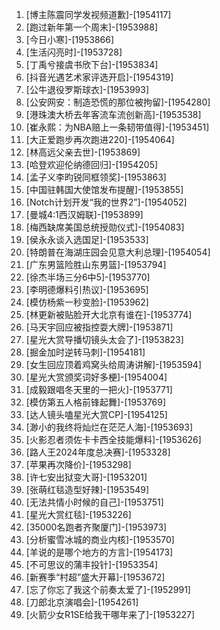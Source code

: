 
1. [博主陈震同学发视频道歉]-[1954117]
1. [跑过新年第一个周末]-[1953988]
1. [今日小寒]-[1953866]
1. [生活闪亮时]-[1953728]
1. [丁禹兮接虞书欣下台]-[1953834]
1. [抖音光遇艺术家评选开启]-[1954319]
1. [公牛退役罗斯球衣]-[1953993]
1. [公安网安：制造恐慌的那位被拘留]-[1954280]
1. [港珠澳大桥去年客流车流创新高]-[1953538]
1. [崔永熙：为NBA赔上一条韧带值得]-[1953451]
1. [大正爱跑步再次跑进220]-[1954064]
1. [林高远父亲去世]-[1953869]
1. [哈登欢迎伦纳德回归]-[1954205]
1. [孟子义李昀锐同框领奖]-[1953863]
1. [中国驻韩国大使馆发布提醒]-[1953855]
1. [Notch计划开发“我的世界2”]-[1954052]
1. [曼城4:1西汉姆联]-[1953899]
1. [梅西缺席美国总统授勋仪式]-[1954083]
1. [侯永永谈入选国足]-[1953533]
1. [特朗普在海湖庄园会见意大利总理]-[1954054]
1. [广东男篮险胜山东男篮]-[1953794]
1. [徐杰半场三分6中5]-[1953770]
1. [李明德爆料引热议]-[1953695]
1. [模仿杨紫一秒变脸]-[1953962]
1. [林更新被贴脸开大北京有谁在]-[1953774]
1. [马天宇回应被指控耍大牌]-[1953871]
1. [星光大赏导播切镜头太会了]-[1953823]
1. [掘金加时逆转马刺]-[1954181]
1. [女生回应顶着鸡窝头给周涛讲解]-[1953594]
1. [星光大赏颁奖词好多梗]-[1954004]
1. [成毅跟唱冬天里的一把火]-[1953771]
1. [模仿第五人格前锋起舞]-[1953769]
1. [达人镜头嗑星光大赏CP]-[1954125]
1. [渺小的我终将灿烂在茫茫人海]-[1953693]
1. [火影忍者须佐卡卡西全技能爆料]-[1953626]
1. [路人王2024年度总决赛]-[1953328]
1. [苹果再次降价]-[1953298]
1. [许七安出狱变大哥]-[1953201]
1. [张萌红毯造型好辣]-[1953549]
1. [无法共情小时候的自己]-[1953751]
1. [星光大赏红毯]-[1953226]
1. [35000名跑者齐聚厦门]-[1953973]
1. [分析蜜雪冰城的商业内核]-[1953570]
1. [羊说的是哪个地方的方言]-[1954173]
1. [不可思议的蒲丰投针]-[1953354]
1. [新赛季“村超”盛大开幕]-[1953672]
1. [忘了你忘了我这个前奏太爱了]-[1952991]
1. [刀郎北京演唱会]-[1954261]
1. [火箭少女R1SE给我干哪年来了]-[1953227]